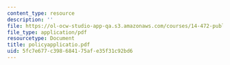 ```yaml
---
content_type: resource
description: ''
file: https://ol-ocw-studio-app-qa.s3.amazonaws.com/courses/14-472-public-economics-ii-spring-2004/5fc7e677c398684175afe35f31c92bd6_policyapplicatio.pdf
file_type: application/pdf
resourcetype: Document
title: policyapplicatio.pdf
uid: 5fc7e677-c398-6841-75af-e35f31c92bd6
---
```

